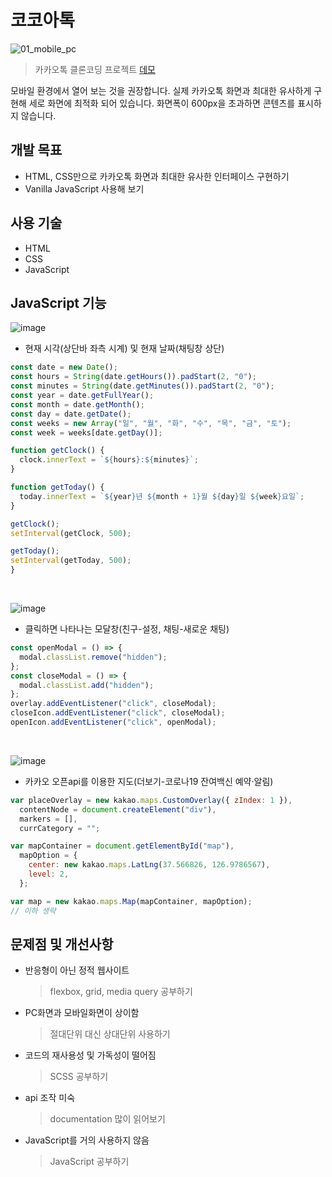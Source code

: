 # 코코아톡

![01_mobile_pc](https://user-images.githubusercontent.com/68595933/148503753-b8ce4ad7-90a5-4f7e-89b4-520a91cf2a76.jpg)

> 카카오톡 클론코딩 프로젝트 [데모](https://shinyelee.github.io/kokoa-clone/)

모바일 환경에서 열어 보는 것을 권장합니다. 실제 카카오톡 화면과 최대한 유사하게 구현해 세로 화면에 최적화 되어 있습니다. 화면폭이 600px을 초과하면 콘텐츠를 표시하지 않습니다.

## 개발 목표

- HTML, CSS만으로 카카오톡 화면과 최대한 유사한 인터페이스 구현하기
- Vanilla JavaScript 사용해 보기

## 사용 기술

- HTML
- CSS
- JavaScript

## JavaScript 기능

![image](https://user-images.githubusercontent.com/68595933/151915109-69130133-01a3-4484-a1df-a18169055b8b.png)

- 현재 시각(상단바 좌측 시계) 및 현재 날짜(채팅창 상단)

```javascript
const date = new Date();
const hours = String(date.getHours()).padStart(2, "0");
const minutes = String(date.getMinutes()).padStart(2, "0");
const year = date.getFullYear();
const month = date.getMonth();
const day = date.getDate();
const weeks = new Array("일", "월", "화", "수", "목", "금", "토");
const week = weeks[date.getDay()];

function getClock() {
  clock.innerText = `${hours}:${minutes}`;
}

function getToday() {
  today.innerText = `${year}년 ${month + 1}월 ${day}일 ${week}요일`;
}

getClock();
setInterval(getClock, 500);

getToday();
setInterval(getToday, 500);
}
```

<br>

![image](https://user-images.githubusercontent.com/68595933/151915234-63d735fe-9ba5-4928-9e6f-afc9204aff4b.png)

- 클릭하면 나타나는 모달창(친구-설정, 채팅-새로운 채팅)

```javascript
const openModal = () => {
  modal.classList.remove("hidden");
};
const closeModal = () => {
  modal.classList.add("hidden");
};
overlay.addEventListener("click", closeModal);
closeIcon.addEventListener("click", closeModal);
openIcon.addEventListener("click", openModal);
```

<br>

![image](https://user-images.githubusercontent.com/68595933/151915385-e3b77b28-76f3-4311-95fb-7ce9d331cf29.png)

- 카카오 오픈api를 이용한 지도(더보기-코로나19 잔여백신 예약·알림)

```javascript
var placeOverlay = new kakao.maps.CustomOverlay({ zIndex: 1 }),
  contentNode = document.createElement("div"),
  markers = [],
  currCategory = "";

var mapContainer = document.getElementById("map"),
  mapOption = {
    center: new kakao.maps.LatLng(37.566826, 126.9786567),
    level: 2,
  };

var map = new kakao.maps.Map(mapContainer, mapOption);
// 이하 생략
```

## 문제점 및 개선사항

- 반응형이 아닌 정적 웹사이트
  > flexbox, grid, media query 공부하기
- PC화면과 모바일화면이 상이함
  > 절대단위 대신 상대단위 사용하기
- 코드의 재사용성 및 가독성이 떨어짐
  > SCSS 공부하기
- api 조작 미숙
  > documentation 많이 읽어보기
- JavaScript를 거의 사용하지 않음
  > JavaScript 공부하기
